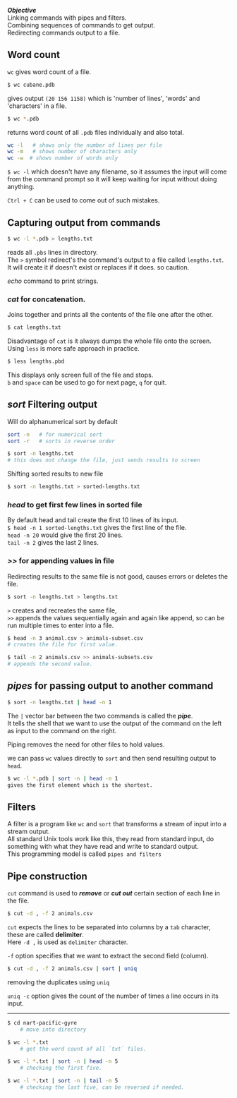 

***Objective***    
Linking commands with pipes and filters.      
Combining sequences of commands to get output.    
Redirecting commands output to a file.

## Word count

`wc` gives word count of a file.
```bash {frame="none"}
$ wc cubane.pdb
```
gives output `(20 156 1158)` which is 'number of lines', 'words' and 'characters' in a file.      

```bash {frame="none"}
$ wc *.pdb
```
returns word count of all `.pdb` files individually and also total.

```bash {frame="none"}
wc -l   # shows only the number of lines per file
wc -m   # shows number of characters only
wc -w  # shows number of words only
```

`$ wc -l` which doesn't have any filename, so it assumes the input will come from the command prompt so it will keep waiting for input without doing anything.

`Ctrl + C` can be used to come out of such mistakes.


## Capturing output from commands

```bash {frame="none"}
$ wc -l *.pdb > lengths.txt
```
reads all `.pbs` lines in directory.      
The `>` symbol redirect's the command's output to a file called `lengths.txt`.    
It will create it if doesn't exist or replaces if it does. so caution.

*echo* command to print strings.

### *cat* for concatenation.

Joins together and prints all the contents of the file one after the other.
```bash {frame="none"}
$ cat lengths.txt
```
Disadvantage of `cat` is it always dumps the whole file onto the screen.    
Using `less` is more safe approach in practice.
```bash {frame="none"}
$ less lengths.pbd
```
This displays only screen full of the file and stops.       
`b` and `space` can be used to go for next page, `q` for quit.


## *sort* Filtering output

Will do alphanumerical sort by default
```bash {frame="none"}
sort -n   # for numerical sort
sort -r   # sorts in reverse order
```
```bash {frame="none"}
$ sort -n lengths.txt
# this does not change the file, just sends results to screen
```

Shifting sorted results to new file
```bash {frame="none"}
$ sort -n lengths.txt > sorted-lengths.txt
```


### *head* to get first few lines in sorted file

By default head and tail create the first 10 lines of its input.        
`$ head -n 1 sorted-lengths.txt`   gives the first line of the file.    
`head -n 20` would give the first 20 lines.                             
`tail -n 2` gives the last 2 lines.                   


### *>>* for appending values in file

Redirecting results to the same file is not good, causes errors or deletes the file.
```bash {frame="none"}
$ sort -n lengths.txt > lengths.txt
```
`>`  creates and recreates the same file,     
`>>` appends the values sequentially again and again like append, so can be run multiple times to enter into a file.

```bash {frame="none"}
$ head -n 3 animal.csv > animals-subset.csv
# creates the file for first value.

$ tail -n 2 animals.csv >> animals-subsets.csv
# appends the second value.
```


## *pipes* for passing output to another command

```bash {frame="none"}
$ sort -n lengths.txt | head -n 1
```
The `|` vector bar between the two commands is called the ***pipe***.     
It tells the shell that we want to use the output of the command on the left as input to the command on the right.

Piping removes the need for other files to hold values.

we can pass `wc` values directly to `sort` and then send resulting output to `head`.

```bash {frame="none"}
$ wc -l *.pdb | sort -n | head -n 1
gives the first element which is the shortest.
```


## Filters

A filter is a program like `wc` and `sort` that transforms a stream of input into a stream output.      
All standard Unix tools work like this, they read from standard input, do something with what they have read and write to standard output.      
This programming model is called `pipes and filters`


## Pipe construction

`cut` command is used to ***remove*** or ***cut out*** certain section of each line in the file.
```bash {frame="none"}
$ cut -d , -f 2 animals.csv
```

`cut` expects the lines to be separated into columns by a `tab` character,   
these are called **delimiter**.       
Here `-d ,` is used as `delimiter` character.

`-f` option specifies that we want to extract the second field (column).

```bash {frame="none"}
$ cut -d , -f 2 animals.csv | sort | uniq
```
removing the duplicates using `uniq`

`uniq -c` option gives the count of the number of times a line occurs in its input.

__________

```bash {frame="none"}
$ cd nart-pacific-gyre
    # move into directory

$ wc -l *.txt
    # get the word count of all `txt` files.

$ wc -l *.txt | sort -n | head -n 5
    # checking the first five.

$ wc -l *.txt | sort -n | tail -n 5
    # checking the last five, can be reversed if needed.
```
